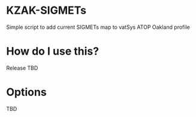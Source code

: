 # KZAK-SIGMETs
Simple script to add current SIGMETs map to vatSys ATOP Oakland profile

# How do I use this?
Release TBD

# Options
TBD
